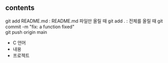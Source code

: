 ## contents

git add README.md : README.md 파일만 올릴 때
git add . : 전체를 올릴 때
git commit -m "fix: a function fixed"  
git push origin main

- C 언어
- 내용
- 프로젝트
